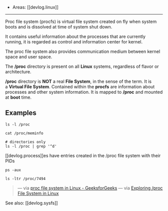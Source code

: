 
- Areas: [[devlog.linux]]

---

Proc file system (procfs) is virtual file system created on fly when system boots and is dissolved at time of system shut down.

It contains useful information about the processes that are currently running, it is regarded as control and information center for kernel.

The proc file system also provides communication medium between kernel space and user space.

The **/proc** directory is present on all **Linux** systems, regardless of flavor or architecture.

**/proc** directory is **NOT** a real **File System**, in the sense of the term. It is a **Virtual File System**. Contained within the **procfs** are information about processes and other system information. It is mapped to **/proc** and mounted at **boot** time.

## Examples

```
ls -l /proc
```

```
cat /proc/meminfo
```

```
# directories only
ls -l /proc | grep '^d'
```

[[devlog.process]]es have entries created in the /proc file system with their PIDs

```
ps -aux
```

```
ls -ltr /proc/7494
```

> — via [proc file system in Linux - GeeksforGeeks](https://www.geeksforgeeks.org/proc-file-system-linux/)
> — via [Exploring /proc File System in Linux](https://www.tecmint.com/exploring-proc-file-system-in-linux/)

See also: [[devlog.sysfs]]